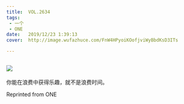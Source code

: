 ```yaml
---
title:	VOL.2634
tags:
 - 一个
 - ONE
date:	2019/12/23 1:39:13
cover:	http://image.wufazhuce.com/FnW4HPyoiKOofjviWyBbdKsD3ITs

---
```

![](http://image.wufazhuce.com/FnW4HPyoiKOofjviWyBbdKsD3ITs)
---

你能在浪费中获得乐趣，就不是浪费时间。
 
Reprinted from ONE
